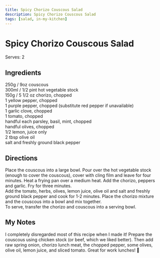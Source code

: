 ```yaml
---
title: Spicy Chorizo Couscous Salad
description: Spicy Chorizo Couscous Salad
tags: [salad, in-my-kitchen]
---
```


# Spicy Chorizo Couscous Salad
Serves: 2

## Ingredients
250g / 9oz couscous  
300ml / 1/2 pint hot vegetable stock  
150g / 5 1/2 oz chorizo, chopped  
1 yellow pepper, chopped  
1 purple pepper, chopped (substitute red pepper if unavailable)  
1 garlic clove, chopped  
1 tomato, chopped  
handful each parsley, basil, mint, chopped  
handful olives, chopped  
1/2 lemon, juice only  
2 tbsp olive oil  
salt and freshly ground black pepper

## Directions
Place the couscous into a large bowl. Pour over the hot vegetable stock (enough to cover the couscous), cover with cling film and leave for four minutes.
Heat a frying pan over a medium heat. Add the chorizo, peppers and garlic. Fry for three minutes.  
Add the tomato, herbs, olives, lemon juice, olive oil and salt and freshly ground black pepper and cook for 1-2 minutes. Place the chorizo mixture and the couscous into a bowl and mix together.  
To serve, transfer the chorizo and couscous into a serving bowl.

## My Notes
I completely disregarded most of this recipe when I made it! Prepare the couscous using chicken stock (or beef, which we liked better). Then add raw spring onion, chorizo lunch meat, the chopped pepper, some olives, olive oil, lemon juice, and sliced tomato. Great for work lunches! 🙂